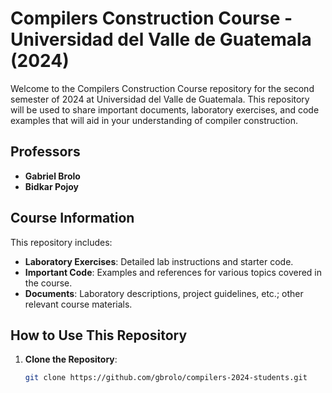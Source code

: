 # Compilers Construction Course - Universidad del Valle de Guatemala (2024)

Welcome to the Compilers Construction Course repository for the second semester of 2024 at Universidad del Valle de Guatemala. This repository will be used to share important documents, laboratory exercises, and code examples that will aid in your understanding of compiler construction.

## Professors

- **Gabriel Brolo**
- **Bidkar Pojoy**

## Course Information

This repository includes:

- **Laboratory Exercises**: Detailed lab instructions and starter code.
- **Important Code**: Examples and references for various topics covered in the course.
- **Documents**: Laboratory descriptions, project guidelines, etc.; other relevant course materials.

## How to Use This Repository

1. **Clone the Repository**:
   ```bash
   git clone https://github.com/gbrolo/compilers-2024-students.git
   ```
